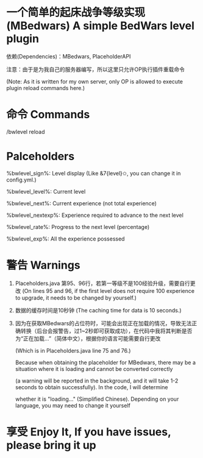 # 一个简单的起床战争等级实现(MBedwars) A simple BedWars level plugin
依赖(Dependencies)：MBedwars, PlaceholderAPI

注意：由于是为我自己的服务器编写，所以这里只允许OP执行插件重载命令

(Note: As it is written for my own server, only OP is allowed to execute plugin reload commands here.)

# 命令 Commands
/bwlevel reload

# Palceholders
%bwlevel_sign%: Level display (Like &7{level}✩, you can change it in config.yml.)

%bwlevel_level%: Current level

%bwlevel_next%: Current experience (not total experience)

%bwlevel_nextexp%: Experience required to advance to the next level

%bwlevel_rate%: Progress to the next level (percentage)

%bwlevel_exp%: All the experience possessed

# 警告 Warnings
1. Placeholders.java 第95、96行，若第一等级不是100经验升级，需要自行更改 (On lines 95 and 96, if the first level does not require 100 experience to upgrade, it needs to be changed by yourself.)
   
2. 数据的缓存时间是10秒钟 (The caching time for data is 10 seconds.)
   
3. 因为在获取MBedwars的占位符时，可能会出现正在加载的情况，导致无法正确转换（后台会报警告，过1~2秒即可获取成功），在代码中我将其判断是否为“正在加载...”（简体中文），根据你的语言可能需要自行更改
   
   (Which is in Placeholders.java line 75 and 76.)
   
   Because when obtaining the placeholder for MBedwars, there may be a situation where it is loading and cannot be converted correctly
   
   (a warning will be reported in the background, and it will take 1-2 seconds to obtain successfully). In the code, I will determine
   
   whether it is "loading..." (Simplified Chinese). Depending on your language, you may need to change it yourself
   
# 享受 Enjoy It, If you have issues, please bring it up
